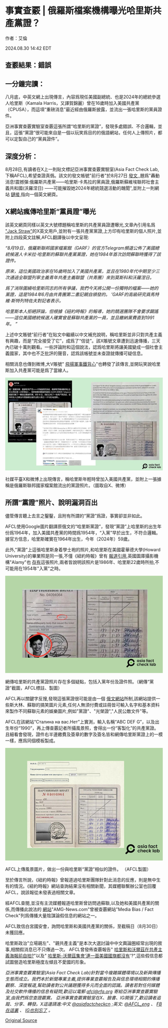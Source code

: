 # 事實查覈 | 俄羅斯檔案機構曝光哈里斯共產黨證？

作者：艾倫

2024.08.30 14:42 EDT

## 查覈結果：錯誤

## 一分鐘完讀：

八月底，中英文網上出現傳言，內容爲現任美國副總統、也是2024年的總統參選人哈里斯（Kamala Harris，又譯賀錦麗）曾在16歲時加入美國共產黨（CPUSA），而這項“重磅消息”最近經由俄羅斯披露，並流出一張哈里斯的黨員證件。

亞洲事實查覈實驗室查覈這張所謂“哈里斯的黨證”，發現多處錯誤、不合邏輯，並且，這張“黨證”很可能來自是一個以玩笑爲目的的俄語網站，任何人上傳照片，都可以定製自己的“黨員證件”。

## 深度分析：

8月28日,有讀者在X上一則貼文標記亞洲事實查覈實驗室(Asia Fact Check Lab,下稱AFCL),希望查證真僞。該文的發文帳號"前行者"於8月27日 [發文](https://x.com/shiwuqianli4/status/1828452474304577901),,題爲"轟動消息!震撼彈:俄羅斯共產黨——哈里斯·卡馬拉的黨員證,俄羅斯蘇維埃聯邦社會主義共和國(沃羅涅日) ——可能摧毀她2024年總統競選活動的醜聞",並附上一則網站 [鏈接](https://archive.ph/nD6cj),指向一個英文網頁。

## X網站瘋傳哈里斯“黨員證”曝光

該英文網頁同樣以英文大號標題稱哈里斯的共產黨員證遭曝光,文章內引用名爲 ["Jack Straw"](https://x.com/JackStr42679640/status/1828358645459100043)的X英文用戶,並附有一張共產黨黨證,上方印有哈里斯的個人照片,並附上四段英文註解,AFCL翻譯後以中文呈現:

*“8月19日，俄羅斯聯邦國家檔案館（GARF）的官方Telegram頻道公佈了美國總統候選人卡米拉·哈里斯的蘇聯共產黨黨證，她在1984年首次訪問蘇聯時獲得了該證件。*

*原來，這位美國政治家在16歲時加入了美國共產黨，並且在1980年代中期至少三次通過全聯盟列寧主義青年共產主義聯盟（共青團）來到莫斯科和沃羅涅日。*

*爲了消除圍繞哈里斯同志的所有爭議，我們今天將公開一份獨特的檔案——她的黨證，這是1984年6月由共青團第二書記親自頒發的。 ’GARF的高級研究員馬特維·斯特列特佐夫對記者表示。*

*哈里斯本人拒絕評論，但根據《紐約時報》的報導，她的競選團隊不會要求闢謠——這位美國總統候選人確實曾是蘇聯共產黨的一員，並且繳納黨費直到1991年。 ”*

上述中文賬號“前行者”在貼文中繼續以中文補充說明，稱哈里斯並非只對共產主義有興趣，而是“完全接受了它”，成爲了“信徒”。該X賬號文章遭到迅速傳播，三天內已破十萬則觀看。一些評論附和這個說法，認爲哈里斯將讓美國變成一個社會主義國家，其中也不乏批評的聲音，認爲該帳號並未查證就傳播可疑信息。

相關消息也傳到微博,大V賬號" [飛揚軍事鐵背心](https://weibo.com/2139949234/OuuulmD86)"也轉發了該傳言,並開玩笑說哈里斯加入共產黨可能是爲了當線人。

![圖1 (4).jpg](images/QFB5K2WLJFKHAIZLHQJK2NOYWE.jpg)

社媒平臺X和微博上出現傳言，稱哈里斯年輕時曾加入美國共產黨，並附上一張據稱是俄羅斯聯邦國家檔案館流出的黨證照片。（圖取自X、微博）

## 所謂“黨證”照片、說明漏洞百出

儘管傳言聽上去言之鑿鑿，且附有所謂的“黨證”爲證，事實卻並非如此。

AFCL使用Google圖片翻譯原俄文的“哈里斯黨證”，發現”黨證”上哈里斯的出生年份爲1964年，加入美國共產黨的時間爲1954年，“入黨”早於出生，不符合邏輯。據官方信息，哈里斯確實在1964年出生，今年（2024年）59歲。

此外,"黨證"上這張哈里斯身着學士袍的照片,和哈里斯在美國霍華德大學(Howard University)的畢業照是同一張,不僅《紐約時報》曾有 [報道引用](https://www.nytimes.com/2020/10/14/us/politics/kamala-harris-howard.html),英國圖庫攝影機構"Alamy"也 [存有](https://www.alamy.com/1986-ca-washington-dc-usa-the-american-politician-and-attorney-kamala-harris-born-20-october-1964-when-was-young-aged-22-at-howard-university-in-washington-from-20-january-2021-the-vice-president-of-the-united-states-of-democrate-president-of-united-states-joe-biden-she-is-the-united-states-first-female-vice-president-the-highest-ranking-female-official-in-us-history-and-the-first-african-american-and-first-asian-american-vice-president-unknown-photographer-vice-presidente-alla-presidenza-presidente-stati-uniti-america-politico-donna-politica-politic-per-image415243161.html)這張照片,兩者皆說明該照片是1986年、哈里斯22歲時所拍,不可能用在1954年"入黨"之時。

![圖2 (1).png](images/ECGBWFY3O3JFVB2BYO7IXXGJKM.png)

網傳哈里斯的共產黨證照片存在多個疑點，包括入黨年份及證件照。（網傳“黨證”截圖，AFCL標註、製圖）

AFCL再以關鍵字反搜,發現這張黨證很可能是由一個 [俄文網站](https://archive.is/w1hFm)所制,該網站提供一些斯大林、蘇聯的搞笑圖片元素,任何人無須付費或註冊皆可輸入名字和基本資料來製作不同蘇聯元素的娛樂圖片,例如"黨證"、"光榮證","人民公敵文件"等。

AFCL在該網站“Сталина на вас.Нет”上實測，輸入名稱“ABC DEF G”，以及出生年份“1990”，再上傳查覈記者所攝風景照，會得出一份“客製化”的共產黨證。且細看會發現，證件右半邊繳費及簽章的數字及簽名皆和網傳哈里斯黨證上的一模一樣，應爲同個模板製成。

![圖3 (2).png](images/LBK5X3BUF4HCFANGSK4QUJ6GWI.png)

AFCL上傳風景圖片，做出一份與哈里斯“黨證”相似的證件。 （AFCL製圖）

至於傳言所說，《紐約時報》曾報道過哈里斯團隊針對此消息的反應，則是無中生有的情況。《紐約時報》網站查詢結果沒有相關新聞，其媒體聯繫辦公室也回覆AFCL，說該報從未發表過相關文章。

經AFCL查閱,並沒有主流媒體報道哈里斯曾訪問過蘇聯,以及她和美國共產黨的關係,而傳播此說法的 [網站](https://archive.ph/nD6cj)"AMG-News.com"曾被查覈網站"Media Bias / Fact Check"列爲傳播大量陰謀論假信息的網站之一。

AFCL致信白宮國安會，詢問哈里斯和美國共產黨的關係，至截稿日（8月30日）未獲回應。

哈里斯政治"立場親左"、"親共產主義"是本次大選討論中中文輿論圈經常出現的敘事,相關假消息已不只傳過一次。 AFCL曾發佈查覈報告" [哈里斯和沃爾茲在共產主義海報前自拍?](2024-08-21_事實查覈｜哈里斯和沃爾茲在共產主義海報前自拍？.md)"以及" [哈里斯-沃爾茲集會'連一面美國國旗都沒有](2024-08-14_事實快查｜哈里斯-沃爾茲組合登場美國大選，哪些相關假信息正在流行？.md)'?",這些假信息都試圖營造哈里斯極度左傾且不愛國的形象。

*亞洲事實查覈實驗室(Asia Fact Check Lab)針對當今複雜媒體環境以及新興傳播生態而成立。我們本於新聞專業主義,提供專業查覈報告及與信息環境相關的傳播觀察、深度報道,幫助讀者對公共議題獲得多元而全面的認識。讀者若對任何媒體及社交軟件傳播的信息有疑問,歡迎以電郵*  [*afcl@rfa.org*](mailto:afcl@rfa.org)  *寄給亞洲事實查覈實驗室,由我們爲您查證覈實。* *亞洲事實查覈實驗室在X、臉書、IG開張了,歡迎讀者追蹤、分享、轉發。X這邊請進:中文*  [*@asiafactcheckcn*](https://twitter.com/asiafactcheckcn)  *;英文:*  [*@AFCL\_eng*](https://twitter.com/AFCL_eng)  *、*  [*FB在這裏*](https://www.facebook.com/asiafactchecklabcn)  *、*  [*IG也別忘了*](https://www.instagram.com/asiafactchecklab/)  *。*



[Original Source](https://www.rfa.org/mandarin/shishi-hecha/hc-russian-fake-harris-document-08302024144155.html)